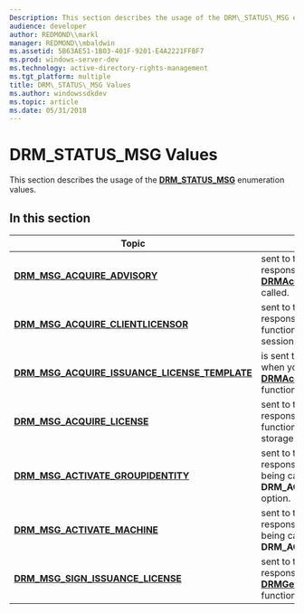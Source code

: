 ```yaml
---
Description: This section describes the usage of the DRM\_STATUS\_MSG enumeration values.
audience: developer
author: REDMOND\\markl
manager: REDMOND\\mbaldwin
ms.assetid: 5B63AE51-1B03-401F-9201-E4A2221FFBF7
ms.prod: windows-server-dev
ms.technology: active-directory-rights-management
ms.tgt_platform: multiple
title: DRM\_STATUS\_MSG Values
ms.author: windowssdkdev
ms.topic: article
ms.date: 05/31/2018
---
```


# DRM\_STATUS\_MSG Values

This section describes the usage of the [**DRM\_STATUS\_MSG**](/previous-versions/windows/desktop/api/Msdrmdefs/ne-msdrmdefs-_drm_status_msg) enumeration values.

## In this section



| Topic                                                                                                          | Description                                                                                                                                                                    |
|----------------------------------------------------------------------------------------------------------------|--------------------------------------------------------------------------------------------------------------------------------------------------------------------------------|
| [**DRM\_MSG\_ACQUIRE\_ADVISORY**](drm-msg-acquire-advisory.md)<br/>                                     | sent to the custom callback function in response to the [**DRMAcquireAdvisories**](/previous-versions/windows/desktop/api/Msdrm/nf-msdrm-drmacquireadvisories) function being called.<br/>                                 |
| [**DRM\_MSG\_ACQUIRE\_CLIENTLICENSOR**](drm-msg-acquire-clientlicensor.md)<br/>                         | sent to the custom callback function in response to the [**DRMAcquireLicense**](/previous-versions/windows/desktop/api/Msdrm/nf-msdrm-drmacquirelicense) function being called with a client session handle.<br/>          |
| [**DRM\_MSG\_ACQUIRE\_ISSUANCE\_LICENSE\_TEMPLATE**](drm-msg-acquire-issuance-license-template.md)<br/> | is sent to the custom callback function when you call the [**DRMAcquireIssuanceLicenseTemplate**](/previous-versions/windows/desktop/api/Msdrm/nf-msdrm-drmacquireissuancelicensetemplate) function.<br/>                  |
| [**DRM\_MSG\_ACQUIRE\_LICENSE**](drm-msg-acquire-license.md)<br/>                                       | sent to the custom callback function in response to the [**DRMAcquireLicense**](/previous-versions/windows/desktop/api/Msdrm/nf-msdrm-drmacquirelicense) function being called with a license storage session handle.<br/> |
| [**DRM\_MSG\_ACTIVATE\_GROUPIDENTITY**](drm-msg-activate-groupidentity.md)<br/>                         | sent to the custom callback function in response to the [**DRMActivate**](/previous-versions/windows/desktop/api/Msdrm/nf-msdrm-drmactivate) function being called with the **DRM\_ACTIVATE\_GROUPIDENTITY** option.<br/>  |
| [**DRM\_MSG\_ACTIVATE\_MACHINE**](drm-msg-activate-machine.md)<br/>                                     | sent to the custom callback function in response to the [**DRMActivate**](/previous-versions/windows/desktop/api/Msdrm/nf-msdrm-drmactivate) function being called with the **DRM\_ACTIVATE\_MACHINE** option.<br/>        |
| [**DRM\_MSG\_SIGN\_ISSUANCE\_LICENSE**](drm-msg-sign-issuance-license.md)<br/>                          | sent to the custom callback function in response to the [**DRMGetSignedIssuanceLicense**](/previous-versions/windows/desktop/api/Msdrm/nf-msdrm-drmgetsignedissuancelicense) function being called.<br/>                   |



 

 

 





